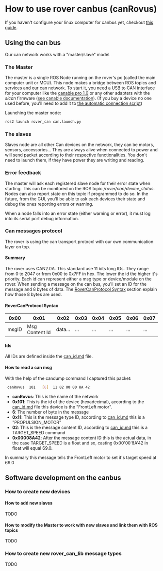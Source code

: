 # How to use rover canbus (canRovus)

If you haven't configure your linux computer for canbus yet, checkout [this guide](can_setup.md).

## Using the can bus

Our can network works with a "master/slave" model.

### The Master

The master is a single ROS Node running on the rover's pc (called the main computer unit or MCU). This node makes a bridge between ROS topics and services and our can network. To start it, you need a USB to CAN interface for your computer like the [canable pro 1.0](https://canable.io/) or any other adapters with the _slcan_ firmware ([see canable documentation](https://canable.io/getting-started.html)). (If you buy a device no one used before, you'll need to add it to [the automatic connection script](../../rover_can/scripts/can_configuration/90-usb-slcan.rules))

Launching the master node:

```bash
ros2 launch rover_can can.launch.py
```

### The slaves

Slaves node are all other Can devices on the network, they can be motors, sensors, accessories... They are always alive when connected to power and will send packet according to their respective functionalities. You don't need to launch them, if they have power they are writing and reading.

### Error feedback

The master will ask each registered slave node for their error state when starting. This can be monitored on the ROS topic _/rover/can/device_status_. Nodes can also report state on this topic if programmed to do so. In the future, from the GUI, you'll be able to ask each devices their state and debug the ones reporting errors or warning.

When a node falls into an error state (either warning or error), it must log into its serial port debug information.

### Can messages protocol

The rover is using the can transport protocol with our own communication layer on top.

#### Summary

The rover uses CAN2.0A. This standard use 11 bits long IDs. They range from 0 to 2047 or from 0x00 to 0x7FF in hex. The lower the id the higher it's priority. Each id can represent either a msg type or device/module on the rover. When sending a message on the can bus, you'll set an ID for the message and 8 bytes of data. The [RoverCanProtocol Syntax](#rovercanprotocol-syntax) section explain how those 8 bytes are used.

#### RoverCanProtocol Syntax

| 0x00  | 0x01           | 0x02    | 0x03 | 0x04 | 0x05 | 0x06 | 0x07 |
| ----- | -------------- | ------- | ---- | ---- | ---- | ---- | ---- |
| msgID | Msg Content Id | data... | ...  | ...  | ...  | ...  | ...  |
#### Ids

All IDs are defined inside the [can_id.md](can_id.md) file.

#### How to read a can msg

With the help of the candump command I captured this packet:

```bash
 canRovus  101   [6]  11 02 00 00 8A 42
```

- **canRovus**: This is the name of the network
- **0x101**: This is the id of the device (hexadecimal), according to the [can_id.md](can_id.md) file this device is the "FrontLeft motor".
- **6**: The number of byte in the message
- **0x11**: This is the message type ID, according to [can_id.md](can_id.md) this is a "PROPULSION_MOTOR"
- **02**: This is the message content ID, according to [can_id.md](can_id.md) this is a TARGET_SPEED command
- **0x00008A42**: After the message content ID this is the actual data, in the case TARGET_SPEED is a float and so, casting 0x00'00'8A'42 in float will equal 69.0.

In summary this message tells the FrontLeft motor to set it's target speed at 69.0

## Software development on the canbus

### How to create new devices

#### How to add new slaves

TODO

#### How to modify the Master to work with new slaves and link them with ROS topics

TODO

### How to create new rover_can_lib message types

TODO
